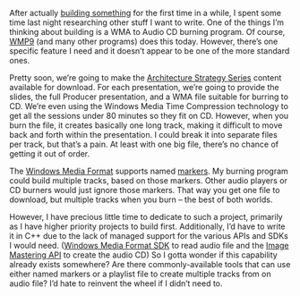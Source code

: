 After actually [building
something](http://devhawk.net/2004/03/10/build-slide-export/)
for the first time in a while, I spent some time last night researching
other stuff I want to write. One of the things I’m thinking about
building is a WMA to Audio CD burning program. Of course,
[WMP9](http://www.microsoft.com/windows/windowsmedia/players.aspx) (and
many other programs) does this today. However, there’s one specific
feature I need and it doesn’t appear to be one of the more standard
ones.

Pretty soon, we’re going to make the [Architecture Strategy
Series](http://msdn.microsoft.com/architecture/overview/series/) content
available for download. For each presentation, we’re going to provide
the slides, the full Producer presentation, and a WMA file suitable for
burring to CD. We’re even using the Windows Media Time Compression
technology to get all the sessions under 80 minutes so they fit on CD.
However, when you burn the file, it creates basically one long track,
making it difficult to move back and forth within the presentation. I
could break it into separate files per track, but that’s a pain. At
least with one big file, there’s no chance of getting it out of order.

The [Windows Media
Format](http://msdn.microsoft.com/library/en-us/wmform/htm/aboutthewindowsmediaformatsdk.asp)
supports named
[markers](http://msdn.microsoft.com/library/en-us/wmform/htm/markers.asp).
My burning program could build multiple tracks, based on those markers.
Other audio players or CD burners would just ignore those markers. That
way you get one file to download, but multiple tracks when you burn –
the best of both worlds.

However, I have precious little time to dedicate to such a project,
primarily as I have higher priority projects to build first.
Additionally, I’d have to write it in C++ due to the lack of managed
support for the various APIs and SDKs I would need. ([Windows Media
Format
SDK](http://msdn.microsoft.com/library/en-us/wmform/htm/introducingwindowsmediaformat.asphttp:/msdn.microsoft.com/library/en-us/wmform/htm/introducingwindowsmediaformat.asp)
to read audio file and the [Image Mastering
API](http://msdn.microsoft.com/library/en-us/devio/base/image_mastering_api.asp)
to create the audio CD) So I gotta wonder if this capability already
exists somewhere? Are there commonly-available tools that can use either
named markers or a playlist file to create multiple tracks from on audio
file? I’d hate to reinvent the wheel if I didn’t need to.
